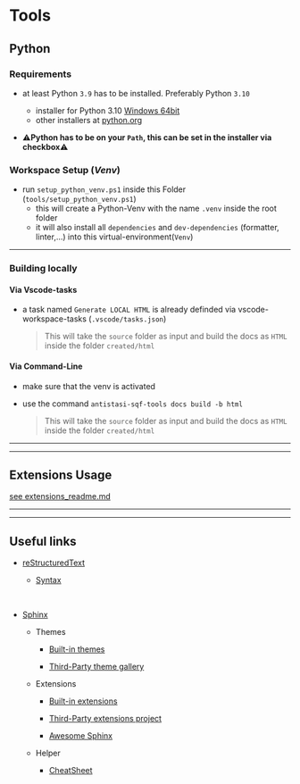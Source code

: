 # Tools

## Python

### Requirements

- at least Python `3.9` has to be installed. Preferably Python `3.10`
  - installer for Python 3.10 [Windows 64bit](https://www.python.org/ftp/python/3.10.4/python-3.10.4-amd64.exe)
  - other installers at [python.org](https://www.python.org/downloads/)

- ⚠️**Python has to be on your `Path`, this can be set in the installer via checkbox**⚠️

### Workspace Setup (*Venv*)

- run `setup_python_venv.ps1` inside this Folder (`tools/setup_python_venv.ps1`)
  - this will create a Python-Venv with the name `.venv` inside the root folder
  - it will also install all `dependencies` and `dev-dependencies` (formatter, linter,...) into this virtual-environment(`Venv`)

----

### Building locally

#### Via Vscode-tasks

- a task named `Generate LOCAL HTML` is already definded via vscode-workspace-tasks (`.vscode/tasks.json`)

  > This will take the `source` folder as input and build the docs as `HTML` inside the folder `created/html`

#### Via Command-Line

- make sure that the venv is activated

- use the command `antistasi-sqf-tools docs build -b html`

  >   This will take the `source` folder as input and build the docs as `HTML` inside the folder `created/html`

----

----

## Extensions Usage

[see extensions_readme.md](/tools/extensions_readme.md)

----

----

## Useful links

- [reStructuredText](https://docutils.sourceforge.io/rst.html)

  - [Syntax](https://docutils.sourceforge.io/docs/ref/rst/restructuredtext.html)

<br>

- [Sphinx](https://www.sphinx-doc.org/en/master/)

  - Themes

    - [Built-in themes](https://www.sphinx-doc.org/en/master/usage/theming.html#builtin-themes)

    - [Third-Party theme gallery](https://sphinx-themes.org/)

  - Extensions

    - [Built-in extensions](https://www.sphinx-doc.org/en/master/usage/extensions/index.html)

    - [Third-Party extensions project](https://github.com/sphinx-contrib/)

    - [Awesome Sphinx](https://github.com/yoloseem/awesome-sphinxdoc)

  - Helper

    - [CheatSheet](https://thomas-cokelaer.info/tutorials/sphinx/rest_syntax.html)
